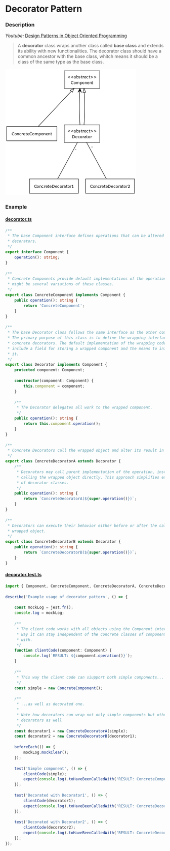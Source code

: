 # Decorator Pattern 

### Description

_Youtube:_ [Design Patterns in Object Oriented Programming](https://youtube.com/playlist?list=PLrhzvIcii6GNjpARdnO4ueTUAVR9eMBpc)

> A **decorator** class wraps another class called **base class** and extends its ability with new functionalities. The decorator class should have a common ancestor with the base class, whitch means it should be a class of the same type as the base class.

![decorator.png](decorator.png)


### Example

#### [decorator.ts](decorator.ts)

```typescript
/**
 * The base Component interface defines operations that can be altered by
 * decorators.
 */
export interface Component {
    operation(): string;
}

/**
 * Concrete Components provide default implementations of the operations. There
 * might be several variations of these classes.
 */
export class ConcreteComponent implements Component {
    public operation(): string {
        return 'ConcreteComponent';
    }
}

/**
 * The base Decorator class follows the same interface as the other components.
 * The primary purpose of this class is to define the wrapping interface for all
 * concrete decorators. The default implementation of the wrapping code might
 * include a field for storing a wrapped component and the means to initialize
 * it.
 */
export class Decorator implements Component {
    protected component: Component;

    constructor(component: Component) {
        this.component = component;
    }

    /**
     * The Decorator delegates all work to the wrapped component.
     */
    public operation(): string {
        return this.component.operation();
    }
}

/**
 * Concrete Decorators call the wrapped object and alter its result in some way.
 */
export class ConcreteDecoratorA extends Decorator {
    /**
     * Decorators may call parent implementation of the operation, instead of
     * calling the wrapped object directly. This approach simplifies extension
     * of decorator classes.
     */
    public operation(): string {
        return `ConcreteDecoratorA(${super.operation()})`;
    }
}

/**
 * Decorators can execute their behavior either before or after the call to a
 * wrapped object.
 */
export class ConcreteDecoratorB extends Decorator {
    public operation(): string {
        return `ConcreteDecoratorB(${super.operation()})`;
    }
}
```

#### [decorator.test.ts](decorator.test.ts)

```typescript
import { Component, ConcreteComponent, ConcreteDecoratorA, ConcreteDecoratorB } from './decorator';

describe('Example usage of decorator pattern', () => {

    const mockLog = jest.fn();
    console.log = mockLog;

    /**
     * The client code works with all objects using the Component interface. This 
     * way it can stay independent of the concrete classes of components it works 
     * with.
     */
    function clientCode(component: Component) {
        console.log(`RESULT: ${component.operation()}`);
    }

    /**
     * This way the client code can siupport both simple components...
     */
    const simple = new ConcreteComponent();

    /**
     * ...as well as decorated one.
     *
     * Note how decorators can wrap not only simple components but other
     * decorators as well
     */
    const decorator1 = new ConcreteDecoratorA(simple);
    const decorator2 = new ConcreteDecoratorB(decorator1);

    beforeEach(() => {
        mockLog.mockClear();
    });

    test('Simple component', () => {
        clientCode(simple);
        expect(console.log).toHaveBeenCalledWith('RESULT: ConcreteComponent');
    });
    
    test('Decorated with Decorator1', () => {
        clientCode(decorator1);
        expect(console.log).toHaveBeenCalledWith('RESULT: ConcreteDecoratorA( ConcreteComponent )');
    });

    test('Decorated with Decorator2', () => {
        clientCode(decorator2);
        expect(console.log).toHaveBeenCalledWith('RESULT: ConcreteDecoratorB( ConcreteDecoratorA( ConcreteComponent ) )');
    });
});
```
